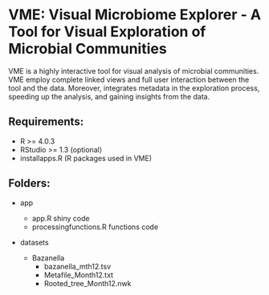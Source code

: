 # VME: Visual Microbiome Explorer - A Tool for Visual Exploration of Microbial Communities

VME is a highly interactive tool for visual analysis of microbial communities. VME employ complete linked views and full user interaction between the tool and the data. Moreover, integrates metadata in the exploration process, speeding up the analysis, and gaining insights from the data.

## Requirements:
 * R >= 4.0.3
 * RStudio >= 1.3 (optional)
 * installapps.R (R packages used in VME)

## Folders:
 * app
   * app.R shiny code
   * processingfunctions.R functions code

 * datasets
   * Bazanella
     * bazanella_mth12.tsv
     * Metafile_Month12.txt
     * Rooted_tree_Month12.nwk
   
